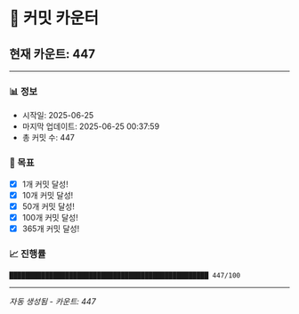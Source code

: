 # 🔢 커밋 카운터

## 현재 카운트: 447

---

### 📊 정보
- 시작일: 2025-06-25
- 마지막 업데이트: 2025-06-25 00:37:59
- 총 커밋 수: 447

### 🎯 목표
- [x] 1개 커밋 달성!
- [x] 10개 커밋 달성!
- [x] 50개 커밋 달성!
- [x] 100개 커밋 달성!
- [x] 365개 커밋 달성!

### 📈 진행률
```
██████████████████████████████████████████████████ 447/100
```

---
*자동 생성됨 - 카운트: 447*
